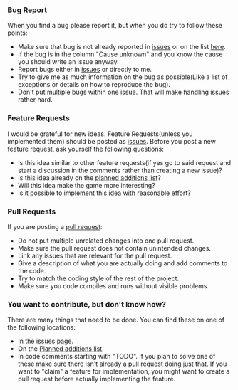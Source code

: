 ### Bug Report
When you find a bug please report it, but when you do try to follow these points:
* Make sure that bug is not already reported in [issues](https://github.com/IntegratedQuantum/EnterTheBlack/issues) or on the list [here](https://github.com/IntegratedQuantum/EnterTheBlack/projects/2).
* If the bug is in the column "Cause unknown" and you know the cause you should write an issue anyway.
* Report bugs either in [issues](https://github.com/IntegratedQuantum/EnterTheBlack/issues) or directly to me.
* Try to give me as much information on the bug as possible(Like a list of exceptions or details on how to reproduce the bug).
* Don't put multiple bugs within one issue. That will make handling issues rather hard.

### Feature Requests
I would be grateful for new ideas. Feature Requests(unless you implemented them) should be posted as [issues](https://github.com/IntegratedQuantum/EnterTheBlack/issues).
Before you post a new feature request, ask yourself the following questions:
* Is this idea similar to other feature requests(if yes go to said request and start a discussion in the comments rather than creating a new issue)?
* Is this idea already on the [planned additions list](https://github.com/IntegratedQuantum/EnterTheBlack/projects/1)?
* Will this idea make the game more interesting?
* Is it possible to implement this idea with reasonable effort?

### Pull Requests
If you are posting a [pull request](https://github.com/IntegratedQuantum/EnterTheBlack/pulls):
* Do not put multiple unrelated changes into one pull request.
* Make sure the pull request does not contain unintended changes.
* Link any issues that are relevant for the pull request.
* Give a description of what you are actually doing and add comments to the code.
* Try to match the coding style of the rest of the project.
* Make sure you code compiles and runs without visible problems.

### You want to contribute, but don't know how?
There are many things that need to be done. You can find these on one of the following locations:
* In the [issues page](https://github.com/IntegratedQuantum/EnterTheBlack/issues).
* On the [Planned additions list](https://github.com/IntegratedQuantum/EnterTheBlack/projects/1).
* In code comments starting with "TODO".
If you plan to solve one of these make sure there isn't already a pull request doing just that.
If you want to "claim" a feature  for implementation, you might want to create a pull request before actually implementing the feature.

